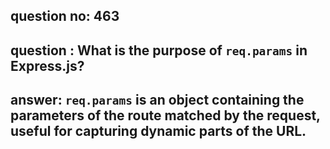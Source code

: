 
      
## question no: 463

## question : What is the purpose of `req.params` in Express.js?

## answer: `req.params` is an object containing the parameters of the route matched by the request, useful for capturing dynamic parts of the URL.
      